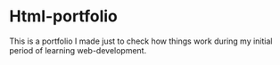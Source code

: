 # Html-portfolio
This is a portfolio I made just to check how things work during my initial period of learning web-development.
